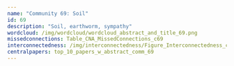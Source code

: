 ```yaml
---
name: "Community 69: Soil"
id: 69
description: "Soil, earthworm, sympathy"
wordcloud: /img/wordcloud/wordcloud_abstract_and_title_69.png
missedconnections: Table_CNA_MissedConnections_c69
interconnectedness: /img/interconnectedness/Figure_Interconnectedness_c69.png
centralpapers: top_10_papers_w_abstract_comm_69
---
```

